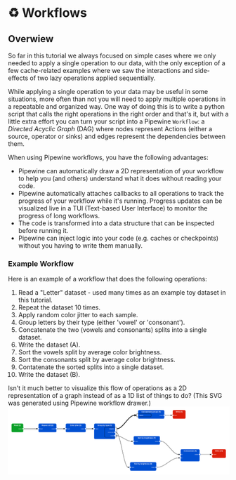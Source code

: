 # ♻️ Workflows

## Overwiew

So far in this tutorial we always focused on simple cases where we only needed to apply a single operation to our data, with the only exception of a few cache-related examples where we saw the interactions and side-effects of two lazy operations applied sequentially. 

While applying a single operation to your data may be useful in some situations, more often than not you will need to apply multiple operations in a repeatable and organized way. One way of doing this is to write a python script that calls the right operations in the right order and that's it, but with a little extra effort you can turn your script into a Pipewine `Workflow`: a *Directed Acyclic Graph* (DAG) where nodes represent Actions (either a source, operator or sinks) and edges represent the dependencies between them.

When using Pipewine workflows, you have the following advantages:

- Pipewine can automatically draw a 2D representation of your workflow to help you (and others) understand what it does without reading your code. 
- Pipewine automatically attaches callbacks to all operations to track the progress of your workflow while it's running. Progress updates can be visualized live in a TUI (Text-based User Interface) to monitor the progress of long workflows.
- The code is transformed into a data structure that can be inspected before running it. 
- Pipewine can inject logic into your code (e.g. caches or checkpoints) without you having to write them manually.  

### Example Workflow

Here is an example of a workflow that does the following operations:

1. Read a "Letter" dataset - used many times as an example toy dataset in this tutorial. 
2. Repeat the dataset 10 times.
3. Apply random color jitter to each sample.
4. Group letters by their type (either 'vowel' or 'consonant').
5. Concatenate the two (vowels and consonants) splits into a single dataset.
6. Write the dataset (A).
7. Sort the vowels split by average color brightness.
8. Sort the consonants split by average color brightness.
9. Contatenate the sorted splits into a single dataset.
10. Write the dataset (B).

Isn't it much better to visualize this flow of operations as a 2D representation of a graph instead of as a 1D list of things to do? (This SVG was generated using Pipewine workflow drawer.)
![Workflow Example](../assets/wf.svg)

